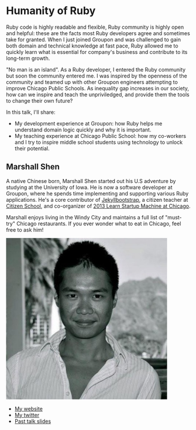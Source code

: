 # Humanity of Ruby

Ruby code is highly readable and flexible, Ruby community is highly open and helpful: these are the facts most Ruby developers agree and sometimes take for granted. When I just joined Groupon and was challenged to gain both domain and technical knowledge at fast pace, Ruby allowed me to quickly learn what is essential for company's business and contribute to its long-term growth.

"No man is an island". As a Ruby developer, I entered the Ruby community but soon the community entered me. I was inspired by the openness of the community and teamed up with other Groupon engineers attempting to improve Chicago Public Schools. As inequality gap increases in our society, how can we inspire and teach the unpriviledged, and provide them the tools to change their own future?

In this talk, I'll share:
  - My development experience at Groupon: how Ruby helps me understand domain logic quickly and why it is important.
  - My teaching experience at Chicago Public School: how my co-workers and I try to inspire middle school students using technology to unlock their potential.

## Marshall Shen
A native Chinese born, Marshall Shen started out his U.S adventure by studying at the University of Iowa. He is now a software developer at Groupon, where he spends time implementing and supporting various Ruby applications. He's a core contributor of [Jekyllbootstrap](http://jekyllbootstrap.com/), a citizen teacher at [Citizen School](http://www.citizenschools.org/), and co-organizer of [2013 Learn Startup Machine at Chicago](https://www.leanstartupmachine.com/workshops/chicago-september-20-22).

Marshall enjoys living in the Windy City and maintains a full list of "must-try" Chicago restaurants. If you ever wonder what to eat in Chicago, feel free to ask him!

![Profile picture](marshall_shen.jpeg)

- [My website](http://marshallshen.github.io)
- [My twitter](https://twitter.com/marshallshen)
- [Past talk slides](https://github.com/marshallshen/speaking/tree/master/rethink-application-design)
